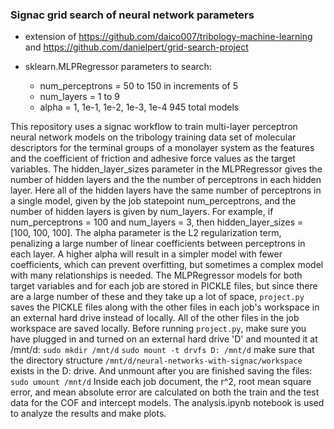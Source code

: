 ### Signac grid search of neural network parameters
* extension of https://github.com/daico007/tribology-machine-learning and https://github.com/danielpert/grid-search-project

* sklearn.MLPRegressor parameters to search:
    * num_perceptrons = 50 to 150 in increments of 5
    * num_layers = 1 to 9
    * alpha = 1, 1e-1, 1e-2, 1e-3, 1e-4
945 total models
    
This repository uses a signac workflow to train multi-layer perceptron neural network models on the tribology training data set of molecular descriptors for the terminal groups of a monolayer system as the features and the coefficient of friction and adhesive force values as the target variables.
The hidden_layer_sizes parameter in the MLPRegressor gives the number of hidden layers and the the number of perceptrons in each hidden layer. Here all of the hidden layers have the same number of perceptrons in a single model, given by the job statepoint num_perceptrons, and the number of hidden layers is given by num_layers. For example, if num_perceptrons = 100 and num_layers = 3, then hidden_layer_sizes = [100, 100, 100]. The alpha parameter is the L2 regularization term, penalizing a large number of linear coefficients between perceptrons in each layer. A higher alpha will result in a simpler model with fewer coefficients, which can prevent overfitting, but sometimes a complex model with many relationships is needed.
The MLPRegressor models for both target variables and for each job are stored in PICKLE files, but since there are a large number of these and they take up a lot of space, `project.py` saves the PICKLE files along with the other files in each job's workspace in an external hard drive instead of locally. All of the other files in the job workspace are saved locally. Before running `project.py`, make sure you have plugged in and turned on an external hard drive 'D' and mounted it at /mnt/d:
`sudo mkdir /mnt/d`
`sudo mount -t drvfs D: /mnt/d`
make sure that the directory structure `/mnt/d/neural-networks-with-signac/workspace` exists in the D: drive.
And unmount after you are finished saving the files:
`sudo umount /mnt/d`
Inside each job document, the r^2, root mean square error, and mean absolute error are calculated on both the train and the test data for the COF and intercept models.
The analysis.ipynb notebook is used to analyze the results and make plots.